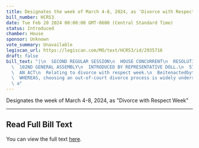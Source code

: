 ```yaml
---
title: Designates the week of March 4-8, 2024, as 'Divorce with Respect Week'
bill_number: HCR53
date: Tue Feb 20 2024 00:00:00 GMT-0600 (Central Standard Time)
status: Introduced
chamber: House
sponsor: Unknown
vote_summary: Unavailable
legiscan_url: https://legiscan.com/MO/text/HCR53/id/2935716
draft: false
bill_text: "|\n  SECOND REGULAR SESSION\n  HOUSE CONCURRENT\n  RESOLUTION NO. 53\n\
  \  102ND GENERAL ASSEMBLY\n  INTRODUCED BY REPRESENTATIVE DOLL.\n  5706H.01I DANARADEMANMILLER,ChiefClerk\n\
  \  AN ACT\n  Relating to divorce with respect week.\n  BeitenactedbytheGeneralAssemblyofthestateofMissouri,asfollows:\n\
  \  WHEREAS, choosing an out-of-court divorce process is widely understood to be\
  \ a"
---
```

Designates the week of March 4-8, 2024, as "Divorce with Respect Week"

---

## Read Full Bill Text

You can view the full text [here](https://legiscan.com/MO/text/HCR53/id/2935716).
